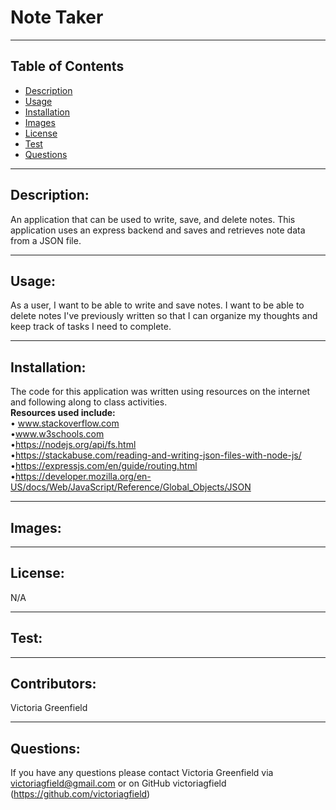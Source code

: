 # Note Taker

  <hr>

  ## Table of Contents
  * [Description](#description)
  * [Usage](#usage)
  * [Installation](#installation)
  * [Images](#images)
  * [License](#license)
  * [Test](#test)
  * [Questions](#questions)

  <hr>

  ## Description: 
   An application that can be used to write, save, and delete notes. This application uses an express backend and saves and retrieves note data from a JSON file.
 

   <hr>

  ## Usage: 
   As a user, I want to be able to write and save notes. I want to be able to delete notes I've previously written so that I can organize my thoughts and keep track of tasks I need to complete.


   <hr>

   ## Installation: 
   The code for this application was written using resources on the internet and following along to class activities.<br>
  <b> Resources used include: </b><br>
  • www.stackoverflow.com <br>
  •www.w3schools.com <br>
  •https://nodejs.org/api/fs.html <br>
  •https://stackabuse.com/reading-and-writing-json-files-with-node-js/ <br>
  •https://expressjs.com/en/guide/routing.html <br>
  •https://developer.mozilla.org/en-US/docs/Web/JavaScript/Reference/Global_Objects/JSON
   
   <hr>
   
   ## Images:




   <hr>

   ## License: 
   N/A


   <hr>

   ## Test: 
 




   <hr>

   ## Contributors: 
   Victoria Greenfield


   <hr>

## Questions: 
If you have any questions please contact Victoria Greenfield via victoriagfield@gmail.com or on GitHub victoriagfield (https://github.com/victoriagfield)

